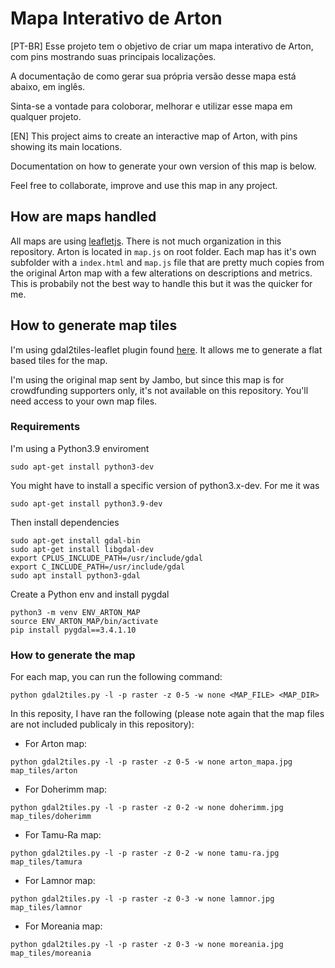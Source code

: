 # Mapa Interativo de Arton
[PT-BR]
Esse projeto tem o objetivo de criar um mapa interativo de Arton, com pins mostrando suas principais localizações.

A documentação de como gerar sua própria versão desse mapa está abaixo, em inglês.

Sinta-se a vontade para coloborar, melhorar e utilizar esse mapa em qualquer projeto.

[EN]
This project aims to create an interactive map of Arton, with pins showing its main locations.

Documentation on how to generate your own version of this map is below.

Feel free to collaborate, improve and use this map in any project.

## How are maps handled
All maps are using [leafletjs](https://leafletjs.com/). There is not much organization in this repository. Arton is located in `map.js` on root folder. Each map has it's own subfolder with a `index.html` and `map.js` file that are pretty much copies from the original Arton map with a few alterations on descriptions and metrics. This is probabily not the best way to handle this but it was the quicker for me.

## How to generate map tiles

I'm using gdal2tiles-leaflet plugin found [here](https://github.com/commenthol/gdal2tiles-leaflet). It allows me to generate a flat based tiles for the map.

I'm using the original map sent by Jambo, but since this map is for crowdfunding supporters only, it's not available on this repository. You'll need access to your own map files.

### Requirements
I'm using a Python3.9 enviroment
```
sudo apt-get install python3-dev
```

You might have to install a specific version of python3.x-dev. For me it was 

```
sudo apt-get install python3.9-dev
```

Then install dependencies

```
sudo apt-get install gdal-bin
sudo apt-get install libgdal-dev
export CPLUS_INCLUDE_PATH=/usr/include/gdal
export C_INCLUDE_PATH=/usr/include/gdal
sudo apt install python3-gdal
```

Create a Python env and install pygdal

```
python3 -m venv ENV_ARTON_MAP
source ENV_ARTON_MAP/bin/activate
pip install pygdal==3.4.1.10
```

### How to generate the map

For each map, you can run the following command:

```
python gdal2tiles.py -l -p raster -z 0-5 -w none <MAP_FILE> <MAP_DIR>
```

In this reposity, I have ran the following (please note again that the map files are not included publicaly in this repository):

- For Arton map:
```
python gdal2tiles.py -l -p raster -z 0-5 -w none arton_mapa.jpg map_tiles/arton
```

- For Doherimm map:
```
python gdal2tiles.py -l -p raster -z 0-2 -w none doherimm.jpg map_tiles/doherimm
```

- For Tamu-Ra map:
```
python gdal2tiles.py -l -p raster -z 0-2 -w none tamu-ra.jpg map_tiles/tamura
```

- For Lamnor map:
```
python gdal2tiles.py -l -p raster -z 0-3 -w none lamnor.jpg map_tiles/lamnor
```

- For Moreania map:
```
python gdal2tiles.py -l -p raster -z 0-3 -w none moreania.jpg map_tiles/moreania
```